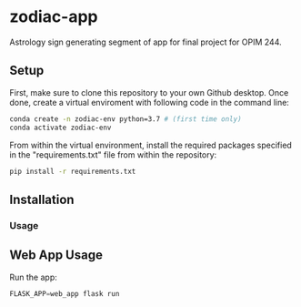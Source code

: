 # zodiac-app
Astrology sign generating segment of app for final project for OPIM 244.

## Setup

First, make sure to clone this repository to your own Github desktop. Once done, create a virtual enviroment with following code in the command line:

```sh
conda create -n zodiac-env python=3.7 # (first time only)
conda activate zodiac-env 
```

From within the virtual environment, install the required packages specified in the "requirements.txt" file from within the repository: 

```sh
pip install -r requirements.txt
```

## Installation


### Usage


## Web App Usage 

Run the app:

```py
FLASK_APP=web_app flask run
```